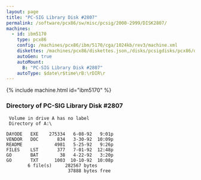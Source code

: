 ```yaml
---
layout: page
title: "PC-SIG Library Disk #2807"
permalink: /software/pcx86/sw/misc/pcsig/2000-2999/DISK2807/
machines:
  - id: ibm5170
    type: pcx86
    config: /machines/pcx86/ibm/5170/cga/1024kb/rev3/machine.xml
    diskettes: /machines/pcx86/diskettes.json,/disks/pcsigdisks/pcx86/diskettes.json
    autoGen: true
    autoMount:
      B: "PC-SIG Library Disk #2807"
    autoType: $date\r$time\rB:\rDIR\r
---
```


{% include machine.html id="ibm5170" %}

### Directory of PC-SIG Library Disk #2807

     Volume in drive A has no label
     Directory of A:\

    DAYODE   EXE    275334   6-08-92   9:01p
    VENDOR   DOC       834   3-30-92  10:09p
    README            4981   5-25-92   9:26p
    FILES    LST       377   7-01-92  12:48p
    GO       BAT        38   4-22-92   3:20p
    GO       TXT      1003  10-10-92  10:08p
            6 file(s)     282567 bytes
                           37888 bytes free
